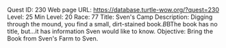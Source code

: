 Quest ID: 230
Web page URL: https://database.turtle-wow.org/?quest=230
Level: 25
Min Level: 20
Race: 77
Title: Sven's Camp
Description: Digging through the mound, you find a small, dirt-stained book.$B$BThe book has no title, but...it has information Sven would like to know.
Objective: Bring the Book from Sven's Farm to Sven.
